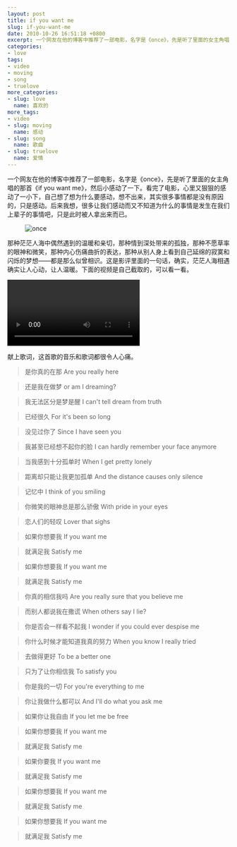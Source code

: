 ```yaml
---
layout: post
title: if you want me
slug: if-you-want-me
date: 2010-10-26 16:51:18 +0800
excerpt: 一个网友在他的博客中推荐了一部电影，名字是《once》，先是听了里面的女主角唱的那首《if you want me》，然后小感动了一下。看完了电影，心里又狠狠的感动了一小下，自己想了想为什么要感动，想不出来，其实很多事情都是没有原因的，只是感动。后来我想，很多让我们感动而又不知道为什么的事情是发生在我们上辈子的事情吧，只是此时被人拿出来而已。
categories:
- love
tags:
- video
- moving
- song
- truelove
more_categories:
- slug: love
  name: 喜欢的
more_tags:
- video
- slug: moving
  name: 感动
- slug: song
  name: 歌曲
- slug: truelove
  name: 爱情
---
```


一个网友在他的博客中推荐了一部电影，名字是《once》，先是听了里面的女主角唱的那首《if you want me》，然后小感动了一下。看完了电影，心里又狠狠的感动了一小下，自己想了想为什么要感动，想不出来，其实很多事情都是没有原因的，只是感动。后来我想，很多让我们感动而又不知道为什么的事情是发生在我们上辈子的事情吧，只是此时被人拿出来而已。

<figure>
	<img src="{{ site.path.uploads }}2010/10/26/if-you-want-me/once1.jpg" alt="once" />
</figure>

那种茫茫人海中偶然遇到的温暖和亲切，那种情到深处带来的孤独，那种不愿草率的眼神和微笑，那种内心伤痛曲折的表达，那种从别人身上看到自己延绵的寂寞和闪烁的梦想——都是那么似曾相识。这是影评里面的一句话，确实，茫茫人海相遇确实让人心动，让人温暖。下面的视频是自己截取的，可以看一看。

<video controls="controls">
	<source src="{{ site.path.uploads }}2010/10/26/if-you-want-me/if-you-want-me.webm" type="video/webm" />
	<source src="{{ site.path.uploads }}2010/10/26/if-you-want-me/if-you-want-me.mp4" type="video/mp4" />
	Your browser does not support the video tag.
</video>

献上歌词，这首歌的音乐和歌词都很令人心痛。

> 是你真的在那
> Are you really here

> 还是我在做梦
> or am I dreaming?

> 我无法区分是梦是醒
> I can't tell dream from truth

> 已经很久
> For it's been so long

> 没见过你了
> Since I have seen you

> 我甚至已经想不起你的脸
> I can hardly remember your face anymore

> 当我感到十分孤单时
> When I get pretty lonely

> 距离却只能让我更加孤单
> And the distance causes only silence

> 记忆中
> I think of you smiling

> 你微笑的眼神总是那么骄傲
> With pride in your eyes

> 恋人们的轻叹
> Lover that sighs

> 如果你想要我
> If you want me

> 就满足我
> Satisfy me

> 如果你想要我
> If you want me

> 就满足我
> Satisfy me

> 你真的相信我吗
> Are you really sure that you believe me

> 而别人都说我在撒谎
> When others say I lie?

> 你是否会一样看不起我
> I wonder if you could ever despise me

> 你什么时候才能知道我真的努力
> When you know I really tried

> 去做得更好
> To be a better one

> 只为了让你相信我
> To satisfy you

> 你是我的一切
> For you're everything to me

> 你让我做什么都可以
> And I'll do what you ask me

> 如果你让我自由
> If you let me be free

> 如果你想要我
> If you want me

> 就满足我
> Satisfy me

> 如果你要我
> If you want me

> 就满足我
> Satisfy me

> 如果你想要我
> If you want me

> 就满足我
> Satisfy me

> 如果你想要我
> If you want me

> 就满足我
> Satisfy me

